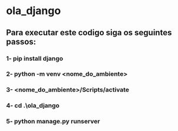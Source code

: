 # ola_django
## Para executar este codigo siga os seguintes passos:

### 1- pip install django
### 2- python -m venv <nome_do_ambiente>
### 3- <nome_do_ambiente>/Scripts/activate
### 4- cd .\ola_django
### 5- python manage.py runserver
